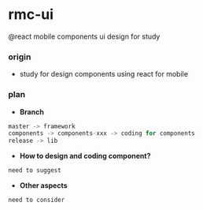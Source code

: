 # rmc-ui
@react mobile components ui design for study

### origin

- study for design components using react for mobile

### plan

- **Branch**

```javascript
master -> framework
components -> components-xxx -> coding for components
release -> lib
```

- **How to design and coding component?**

```javascript
need to suggest
```

- **Other aspects**

```javascript
need to consider
```